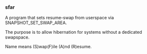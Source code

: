 ### sfar

A program that sets resume-swap from userspace via SNAPSHOT\_SET\_SWAP\_AREA.

The purpose is to allow hibernation for systems without a dedicated swapspace.

Name means (S)wap(F)ile (A)nd (R)esume.

